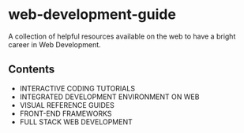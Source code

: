 # web-development-guide
A collection of helpful resources available on the web to have a bright career in Web Development. 

## Contents
- INTERACTIVE CODING TUTORIALS
- INTEGRATED DEVELOPMENT ENVIRONMENT ON WEB
- VISUAL REFERENCE GUIDES
- FRONT-END FRAMEWORKS
- FULL STACK WEB DEVELOPMENT 